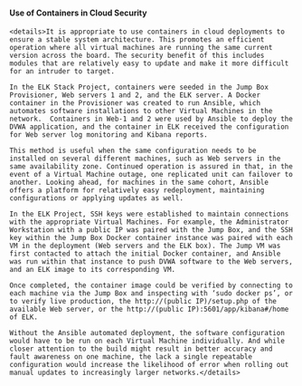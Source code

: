 #### Use of Containers in Cloud Security

	<details>It is appropriate to use containers in cloud deployments to ensure a stable system architecture. This promotes an efficient operation where all virtual machines are running the same current version across the board. The security benefit of this includes modules that are relatively easy to update and make it more difficult for an intruder to target.

	In the ELK Stack Project, containers were seeded in the Jump Box Provisioner, Web servers 1 and 2, and the ELK server. A Docker container in the Provisioner was created to run Ansible, which automates software installations to other Virtual Machines in the network.  Containers in Web-1 and 2 were used by Ansible to deploy the DVWA application, and the container in ELK received the configuration for Web server log monitoring and Kibana reports.

	This method is useful when the same configuration needs to be installed on several different machines, such as Web servers in the same availability zone. Continued operation is assured in that, in the event of a Virtual Machine outage, one replicated unit can failover to another. Looking ahead, for machines in the same cohort, Ansible offers a platform for relatively easy redeployment, maintaining configurations or applying updates as well.

	In the ELK Project, SSH keys were established to maintain connections with the appropriate Virtual Machines. For example, the Administrator Workstation with a public IP was paired with the Jump Box, and the SSH key within the Jump Box Docker container instance was paired with each VM in the deployment (Web servers and the ELK box). The Jump VM was first contacted to attach the initial Docker container, and Ansible was run within that instance to push DVWA software to the Web servers, and an ELK image to its corresponding VM.

	Once completed, the container image could be verified by connecting to each machine via the Jump Box and inspecting with ‘sudo docker ps’, or to verify live production, the http://(public IP)/setup.php of the available Web server, or the http://(public IP):5601/app/kibana#/home of ELK.

	Without the Ansible automated deployment, the software configuration would have to be run on each Virtual Machine individually. And while closer attention to the build might result in better accuracy and fault awareness on one machine, the lack a single repeatable configuration would increase the likelihood of error when rolling out manual updates to increasingly larger networks.</details>

